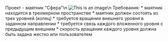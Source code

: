 Проект - маятник "Сфера"\n
![This is an image](https://upload.wikimedia.org/wikipedia/commons/a/ac/Rotating_gimbal-xyz.gif)\n
Требования:
	* маятник находится в трехмерном пространстве
	* маятник должен состоять из трех уровней (колец)
	* требуется вращение внешнего уровня в заданном направлении
	* требуется связь каждого вложенного уровня с предыдущим внешним
	* скорость вращения каждого уровня должна быть задана жестко или пользователем
	
